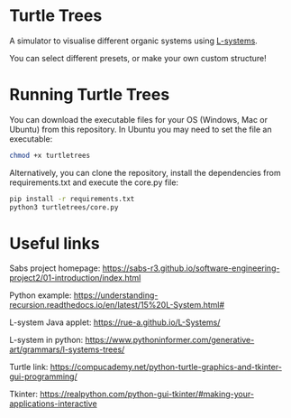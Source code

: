 Turtle Trees
========================

A simulator to visualise different organic systems using [L-systems](https://en.wikipedia.org/wiki/L-system).

You can select different presets, or make your own custom structure!

Running Turtle Trees
=========================

You can download the executable files for your OS (Windows, Mac or Ubuntu) from this repository.
In Ubuntu you may need to set the file an executable:

```bash
chmod +x turtletrees
```
Alternatively, you can clone the repository, install the dependencies from requirements.txt and execute the core.py file:

```bash
pip install -r requirements.txt
python3 turtletrees/core.py
```

Useful links
==========================

Sabs project homepage:
https://sabs-r3.github.io/software-engineering-project2/01-introduction/index.html

Python example:
https://understanding-recursion.readthedocs.io/en/latest/15%20L-System.html#

L-system Java applet: 
https://rue-a.github.io/L-Systems/

L-system in python:
https://www.pythoninformer.com/generative-art/grammars/l-systems-trees/

Turtle link:
https://compucademy.net/python-turtle-graphics-and-tkinter-gui-programming/

Tkinter:
https://realpython.com/python-gui-tkinter/#making-your-applications-interactive
